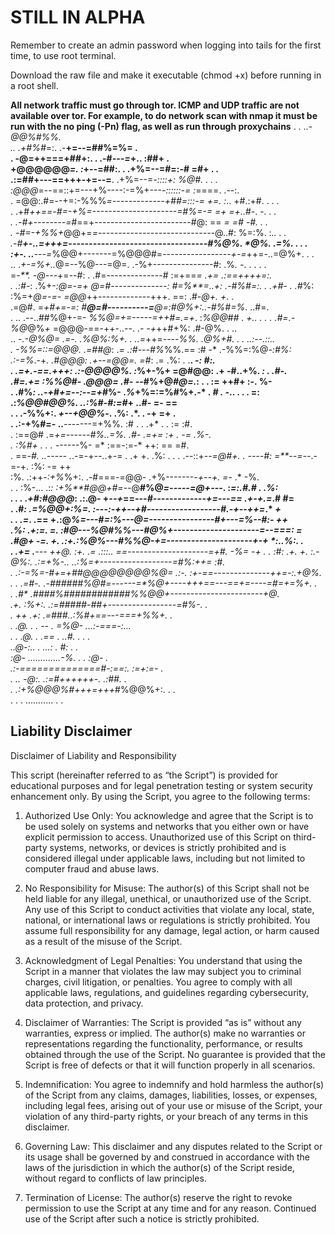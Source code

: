 # STILL IN ALPHA

Remember to create an admin password when logging into tails for the first time, to use root terminal.


Download the raw file and make it executable (chmod +x) before running in a root shell.


**All network traffic must go through tor. ICMP and UDP traffic are not available over tor. For example, to do network scan with nmap it must be run with the no ping (-Pn) flag, as well as run through proxychains**
               .   .                            ..-*@@%#%%.                                              
      ..  .+#%#*=:.                         .-**+=--=##%=%=                        .                     
   .      -@=++===+##+:.      .          .-#*---=*+..  :##+                               .              
     +@@@@@@*=.  :*+--=##:. .          .+%=--=#=:-#     =#+                            .        .        
      .:=##+---==+++-+=--=**.        .+%=--=*-::::+:    %@#.                .   .                .       
           :@@@*=--==::+=---+%----:-=%+---*-::::::-=  :*====.   .--:.                                    
   .        =@@:.#=--+=:-%%%*=-------------+##=:::-=  +=. :*.. +#.:+#.  .                .       .       
        . .+#*++==-#=-+%=---------------------=#%=-=  =+  =+..*#-. -*. .   .                             
 .     .-#+--------=*#==+------------------------#@:  ==  *= =#   -#.                    .     .         
  .   -#=-+%%+*@@+=*=-----------------------------*@..#:  %=:%.  :*..         .         .                
   .-#**+-..=+++=----------------------------------#%@%.  *@%. .=%.                   .        .  .      
   :+-. ..**---=*%@@+-------=%@@@#=-----------------*+-=*++=-..=@%+.                    . .              
   ..   .*+-=%+..*@=--%@---=@=. .-%+---------------#:      .%*.   -*.      .         .          .    .   
        =*-**.   -@--*-+=--#: .   .#=--------------#  :=+==*=    .+=       .:==++++=:.                   
.     .:#-*:     .%+-*:@=-=+     *@=#--------------*:     #=%**=..+:  .-#%#=:. . .+#-                  . 
      .#*%:       :%=+*@=-=-    =@@*++-------------+++.   ==:    .#-*@+.        +*.       .              
     .=@#.         =*+#+=-=:    #**@=#----------=**@=:#@%+:..-#%#=%*.        ..#=.                       
.     ..       .--..##%@+-=-    *%%@=+=-----=++#=.=+*.  :*%@@*#*#*      .     *+..                 . . . 
               .#=.-%@*@%*+*    =@@@-==-++-..--.  .*-   -+*++#+%:            .#-@%.    .    ..           
..               -*.-@%@=  .=-. .%@%:%+.    .    ..=*++=----*%%.             .@%+#. . .     ..:--.::..   
     .        -%%=::=@@@.     .=##@*:  .*=       .:#---#%*%%.==              :# -*      .-%%=:%@*-:#%:   
              .:-=%*.-+*.           .#@@@:       .+--=@@=. =#*:              .= .%: . .**. -*:   *#:.    
           .   .=+.-==.+++:     .:-*@@@@%.      :*%+-%+  =@#@@:              .+  -#..+%.  *: . .#-.      
               .#=.+= :%%@#-        .@@@=    .#- -*-#%+@*#@=.*:      . .      :=  ++#+   :-.   %-        
                . .#%*:   ..-+*#*+=--:--=+*#%- .*%*+%=:=%#%+.-*           .        *#  .      -*..      .
 .    .            =:             .:*%@@#@@%. ..:%#-#:=#*+  ..#-                    =-        ==         
             .      .              .-%%+:.       *+--+@@%*-.  .%:       .*. .        -+       =+ .       
                            .      .:-+%#=-   ..**-------=+%%. :# .  .  .+* .    .    :=      :#.        
                      .               :==@#      .=*+=------#%..=%. .#- .=+=  :+ .     -=     .%-.       
                 .                      :%#+    . . . -*-----%-  =* :==-:=-*  ++:       ==     =#.       
                           .            ==-*#.        ..*----*-  .*.-=-+*--*..+-= . .+   +.    .%:   . . 
       .                          .--::+*--=@#+.     .  *----#:   =**--=*--*.-=-+.  :%:  -=     ++       
                                 :%.  .:++-*:+%*%+:. .-#===-=@@- .+%-------*-+--+.  =*-  .*     -%.      
       .  .                    :%-...    .:*:  :+%**#@@+#=--*@**#%@*=-----=@+---*. :*=:.#.# .   .%:      
.         .                 . .+#:#@@@*: .:.@-  +*--+*==*---#-------------+=---== .+-+.=*.#      #=      
         .                  .#*:    .=%@@+:%=. :*---*:-++--+#------------------#.-+--++=*.*      *+      
            .           . .=*. .==    +.:@*****%=---#=:%---*@=----------------#+*---=%--#:-      ++      
                          .%:    .*+:=.  =. :#@*---%@#%%---#@%+---------------------=--===:      *=      
                          .#@+     -=.   +*.    .:+.:%@%---#%%@-+=---------------------+-+   *:..%:. .   
                  .      .+=  .**--*- ++*@. :+.  .=    .:::..   ==--------------------=+#. -%=  -+      .
.                         :#: .+.  +. :.-@%:.   .:=+%*-..   ..:*%=+------------------=#%:+*+=  :#.       
         .                 .:-=%=-#+=+##@@@@@@@@%@=        .:-. :+-=*=--------------**++=-*:.+@%.        
           .    .          .=#*-.        .-*######%@#*=------=*%@+----+++==---==+**=----=#=+=%+.   .     
   .                     .#*                .*####%############%%@@+-----------------------+@.           
                       .+*.                  :%+:.        .:=*#####-##+-----------------=#%-.    .       
            .          ++                  .+:                .=###*..:*%#*+==---===+*%%+.     .         
          .           .@.      .        . --   .                 =%@-    ...:-===-:...                   
     .      .         .@.      .        .==          .           ..*#.  . .          .                   
                     ..@*-:..    .   ...:*                      .   #:   .                         .     
                      :@-  .............-%.          .     .       :@-                          .        
                       .:-==============#-:==:.                 :=+:=-                    .              
              .                 ..      -@*:. .:=*#**+++++***+-. .:##.                 .                 
                            .             .:+%@@@%#*+++=+++*#%@@%+:.                  .          .       
                .    .       .                    ...........                 . .                        
           

## Liability Disclaimer

Disclaimer of Liability and Responsibility

This script (hereinafter referred to as “the Script”) is provided for educational purposes and for legal penetration testing or system security enhancement only. By using the Script, you agree to the following terms:

1. Authorized Use Only: 
You acknowledge and agree that the Script is to be used solely on systems and networks that you either own or have explicit permission to access. Unauthorized use of this Script on third-party systems, networks, or devices is strictly prohibited and is considered illegal under applicable laws, including but not limited to computer fraud and abuse laws.
	

2.	No Responsibility for Misuse:
The author(s) of this Script shall not be held liable for any illegal, unethical, or unauthorized use of the Script. Any use of this Script to conduct activities that violate any local, state, national, or international laws or regulations is strictly prohibited. You assume full responsibility for any damage, legal action, or harm caused as a result of the misuse of the Script.
	

3.	Acknowledgment of Legal Penalties:
You understand that using the Script in a manner that violates the law may subject you to criminal charges, civil litigation, or penalties. You agree to comply with all applicable laws, regulations, and guidelines regarding cybersecurity, data protection, and privacy.
	

4.	Disclaimer of Warranties:
The Script is provided “as is” without any warranties, express or implied. The author(s) make no warranties or representations regarding the functionality, performance, or results obtained through the use of the Script. No guarantee is provided that the Script is free of defects or that it will function properly in all scenarios.


5.	Indemnification:
You agree to indemnify and hold harmless the author(s) of the Script from any claims, damages, liabilities, losses, or expenses, including legal fees, arising out of your use or misuse of the Script, your violation of any third-party rights, or your breach of any terms in this disclaimer.


6.	Governing Law:
This disclaimer and any disputes related to the Script or its usage shall be governed by and construed in accordance with the laws of the jurisdiction in which the author(s) of the Script reside, without regard to conflicts of law principles.


7.	Termination of License:
The author(s) reserve the right to revoke permission to use the Script at any time and for any reason. Continued use of the Script after such a notice is strictly prohibited.
